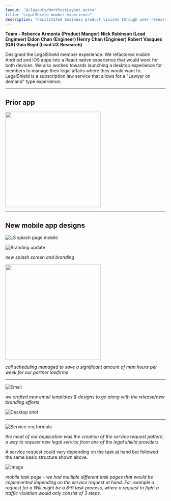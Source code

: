 ```yaml
---
layout: "@/layouts/WorkPostLayout.astro"
title: "LegalShield member experience"
description: "Facilitated business product visions through user research, ideation, and prototyping user experiences for various Paycom applications."
---
```


**Team - Rebecca Armenta (Product Manger) Nick Robinson (Lead Engineer) Eldon Chan (Engineer) Henry Chan (Engineer) Robert Vasques (QA) Gaia Boyd (Lead UX Research)**

Designed the LegalShield member experience. We refactored mobile Andriod and iOS apps into a React native experience that would work for both devices. We also worked towards launching a desktop experience for members to manage their legal affairs where they would want to. LegalShield is a subscription law service that allows for a "Lawyer on demand" type experience.

----

## Prior app

<img src= "https://res.craft.do/user/full/6d5aec0c-f6e6-7dbd-27c9-cc314efee476/doc/A0797679-C1B9-49CD-BD61-243ABAEC9028/FE23395F-01AF-4941-8BF0-789BBCF3CCB6_2/1FPMkxwMsEf2JkfTbsYOAzh4nhu65zxa7C2r35svnxYz/welcomeScreen_default.png" width="300">

----

## New mobile app designs

![LS splash page mobile](https://res.craft.do/user/full/6d5aec0c-f6e6-7dbd-27c9-cc314efee476/doc/A0797679-C1B9-49CD-BD61-243ABAEC9028/F47A8D24-5F20-4DA7-BFF4-32BCB79F4D8C_2/arUq2n5hpf5Mml0UZnCrxIbXdAyY8yZcWKphmPPYVa0z/Test.png)

![Branding update](https://res.craft.do/user/full/6d5aec0c-f6e6-7dbd-27c9-cc314efee476/doc/A0797679-C1B9-49CD-BD61-243ABAEC9028/69479909-3DE4-4AA5-AF3B-191269EA2352_2/YIqjxddgHHR6rCxxgJeIyOEsD53jv1I9Y9qgdxw1XVgz/Frame%2038.png)


*new splash screen and branding*

<img src= "https://res.craft.do/user/full/6d5aec0c-f6e6-7dbd-27c9-cc314efee476/doc/A0797679-C1B9-49CD-BD61-243ABAEC9028/0BDC1FA8-BBF0-4382-BE64-DA4C73A86980_2/avatV1d7nKTfG66sagdSqpOKiz5UkSoYQKXT7VUuPY8z/Calendar.png" width="300">

*call scheduling managed to save a significant amount of man hours per week for our partner lawfirms*


----

![Email](https://res.craft.do/user/full/6d5aec0c-f6e6-7dbd-27c9-cc314efee476/doc/A0797679-C1B9-49CD-BD61-243ABAEC9028/2EE82992-A183-452D-8D4A-63759E4A544C_2/Ty7Hogiqwf7zrc6fsyen7u7R44g9y1RSQJadMrSt4dgz/Email%20in%20browswer.png)

*we crafted new email templates & designs to go along with the release/new branding efforts*

![Desktop shot](https://res.craft.do/user/full/6d5aec0c-f6e6-7dbd-27c9-cc314efee476/doc/A0797679-C1B9-49CD-BD61-243ABAEC9028/77F3EE84-39BE-49B7-8F2C-72EC6FD9A069_2/CtEg2lmOAq5IbrjG7UrRcgIxooXNs8tSvjQV8N6nhvMz/Home.png)

----

![Service req formula](https://res.craft.do/user/full/6d5aec0c-f6e6-7dbd-27c9-cc314efee476/doc/A0797679-C1B9-49CD-BD61-243ABAEC9028/7C960BCA-8E09-46ED-9BD5-C0291ED281A4_2/IFp2CQCMLr1igVkhk9UNBa9pNXOUoXQIcIMyk8JDfLsz/image%201.png)

*the meat of our application was the creation of the service request pattern, a way to request new legal service from one of the legal shield providers* 

A service request could vary depending on the task at hand but followed the same basic structure shown above. 

![image](https://res.craft.do/user/full/6d5aec0c-f6e6-7dbd-27c9-cc314efee476/doc/A0797679-C1B9-49CD-BD61-243ABAEC9028/EDF2EC35-06C6-470C-8040-070723C0C485_2/iyoZvebZtNmOrahQLIl2cJIV8GkbkMDUoucgimUCersz/Questionanswertaskbreakdown.png)

*mobile task page - we had multiple different task pages that would be implemented depending on the service request at hand. For example a request for a Will might be a 8-9 task process, where a request to fight a traffic violation would only consist of 3 steps.* 

